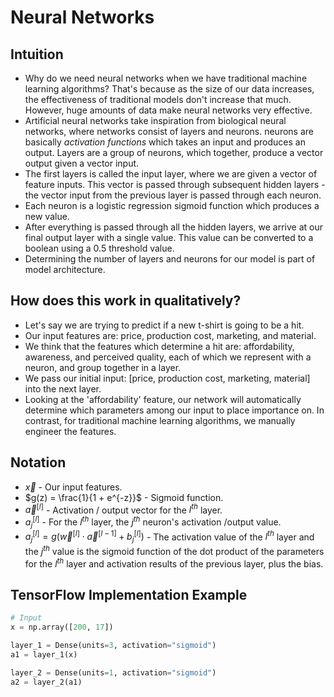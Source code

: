 # Neural Networks

## Intuition

- Why do we need neural networks when we have traditional machine learning algorithms? That's because as the size of our data increases, the effectiveness of traditional models don't increase that much. However, huge amounts of data make neural networks very effective.
- Artificial neural networks take inspiration from biological neural networks, where networks consist of layers and neurons. neurons are basically *activation functions* which takes an input and produces an output. Layers are a group of neurons, which together, produce a vector output given a vector input.
- The first layers is called the input layer, where we are given a vector of feature inputs. This vector is passed through subsequent hidden layers - the vector input from the previous layer is passed through each neuron.
- Each neuron is a logistic regression sigmoid function which produces a new value.
- After everything is passed through all the hidden layers, we arrive at our final output layer with a single value. This value can be converted to a boolean using a 0.5 threshold value.
- Determining the number of layers and neurons for our model is part of model architecture.

## How does this work in qualitatively?

- Let's say we are trying to predict if a new t-shirt is going to be a hit.
- Our input features are: price, production cost, marketing, and material.
- We think that the features which determine a hit are: affordability, awareness, and perceived quality, each of which we represent with a neuron, and group together in a layer.
- We pass our initial input: [price, production cost, marketing, material] into the next layer.
- Looking at the 'affordability' feature, our network will automatically determine which parameters among our input to place importance on. In contrast, for traditional machine learning algorithms, we manually engineer the features.

## Notation

- $\vec{x}$ - Our input features.
- $g(z) = \frac{1}{1 + e^{-z}}$ - Sigmoid function.
- $\vec{a}^{[l]}$ - Activation / output vector for the $l^{th}$ layer.
- $a^{[l]}_j$ - For the $l^{th}$ layer, the $j^{th}$ neuron's activation /output value.
- $a^{[l]}_j = g(\vec{w}^{[l]} \cdot \vec{a}^{[l - 1]} + b^{[l]}_j)$ - The activation value of the $l^{th}$ layer and the $j^{th}$ value is the sigmoid function of the dot product of the parameters for the $l^{th}$ layer and activation results of the previous layer, plus the bias.

## TensorFlow Implementation Example

```python
# Input
x = np.array([200, 17])

layer_1 = Dense(units=3, activation="sigmoid")
a1 = layer_1(x)

layer_2 = Dense(units=1, activation="sigmoid")
a2 = layer_2(a1)
```
